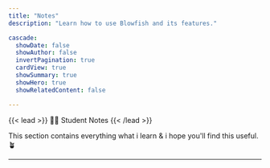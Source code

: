 ```yaml
---
title: "Notes"
description: "Learn how to use Blowfish and its features."

cascade:
  showDate: false
  showAuthor: false
  invertPagination: true
  cardView: true
  showSummary: true
  showHero: true
  showRelatedContent: false

---
```




{{< lead >}}
🧑‍🎓 Student Notes
{{< /lead >}}

This section contains everything what i learn  & i hope you'll find this useful. 🪴

---